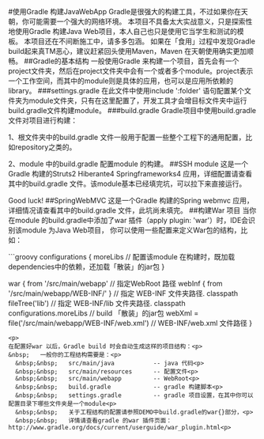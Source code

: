 #使用Gradle 构建JavaWebApp
Gradle是很强大的构建工具，不过如果你在天朝，你可能需要一个强大的网络环境。
本项目不具备太大实战意义，只是探索性地使用Gradle 构建Java Web项目，本人自己也只是使用它当学生和测试的模板。
本项目还在不间断施工中，请多多包涵。
如果在「食用」过程中发现Gradle build起来真TM恶心，建议赶紧回头使用Maven，Maven 在天朝使用确实更加顺畅。
##Gradle的基本结构
一般使用Gradle 来构建一个项目，首先会有一个project文件夹，然后在project文件夹中会有一个或者多个module。project表示一个工作空间，而其中的module则是具体的应用，也可以是应用所依赖的library。
###settings.gradle
在此文件中使用include ':folder' 语句配置某个文件夹为module文件夹，只有在这里配置了，开发工具才会增目标文件夹中运行build.gradle文件构建module。
###build.gradle
Gradle项目中使用build.gradle 文件对项目进行构建：
<p>1、根文件夹中的build.gradle 文件一般用于配置一些整个工程下的通用配置，比如repository之类的。
<p>2、module 中的build.gradle 配置module 的构建。
##SSH module
这是一个Gradle 构建的Struts2 Hiberante4 Springframeworks4 应用，详细配置请查看其中的build.gradle 文件。该module基本已经填完坑，可以拉下来直接运行。<p>
Good luck!
##SpringWebMVC
这是一个Gradle 构建的Spring webmvc 应用，详细情况请查看其中的build.gradle 文件，此坑尚未填完。
##构建War 项目
当你在module 的build.gradle中添加了war 插件（apply plugin: 'war'）时，IDE会识别该module 为Java Web项目，
你可以使用一些配置来定义War包的结构，比如：<p>
```groovy
configurations {
    moreLibs // 配置该module 在构建时，既加载dependencies中的依赖，还加载「散装」的jar包
}

war {
    from '/src/main/webapp' // 指定WebRoot 路径
    webInf { from '/src/main/webapp/WEB-INF/' } // 指定 WEB-INF 文件夹路径.
    classpath fileTree('lib') // 指定 WEB-INF/lib 文件夹路径.
    classpath configurations.moreLibs // build 「散装」的jar包
    webXml = file('/src/main/webapp/WEB-INF/web.xml') // WEB-INF/web.xml 文件路径
}
```
<p>
在配置好war 以后，Gradle build 时会自动生成这样的项目结构：<p>
&nbsp;   一般你的工程结构需要是：<p>
  &nbsp;&nbsp;   src/main/java           -- java 代码<p>
  &nbsp;&nbsp;   src/main/resources      -- 配置文件<p>
  &nbsp;&nbsp;   src/main/webapp         -- WebRoot<p>
  &nbsp;&nbsp;   build.gradle            -- gradle 构建脚本<p>
  &nbsp;&nbsp;   settings.gradle         -- gradle 项目设置，在其中你可以配置目录下哪些文件夹是一个module<p>
  &nbsp;&nbsp;   关于工程结构的配置请参照DEMO中build.gradle的war{}部分，<p>
  &nbsp;&nbsp;   详情请查看gradle 的war 插件页面： http://www.gradle.org/docs/current/userguide/war_plugin.html<p>




